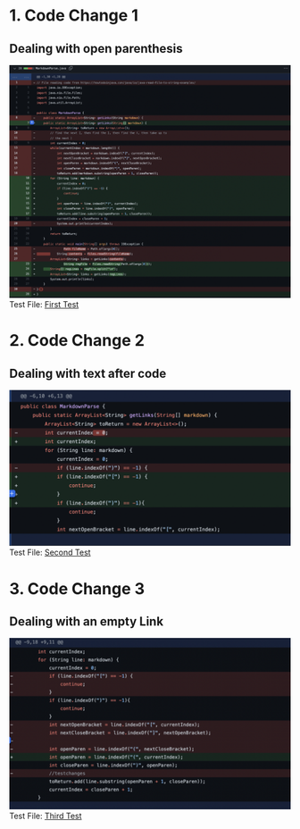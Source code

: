 # 1. Code Change 1

## Dealing with open parenthesis

![Image](Paren.png)\
Test File: [First Test](https://github.com/Alexander-Qinn/cse15l-lab-reports/blob/main/test-file1.md)

# 2. Code Change 2

## Dealing with text after code

![Image](Text.png)\
Test File: [Second Test](https://github.com/Alexander-Qinn/cse15l-lab-reports/blob/main/test-file2.md)

# 3. Code Change 3

## Dealing with an empty Link

![Image](Empty.png)\
Test File: [Third Test](https://github.com/Alexander-Qinn/cse15l-lab-reports/blob/main/test-file3.md)